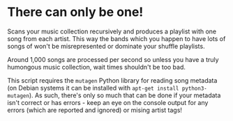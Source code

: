 There can only be one!
==============

Scans your music collection recursively and produces a playlist with one song from each artist. This way the bands which you happen to have lots of songs of won't be misrepresented or dominate your shuffle playlists.

Around 1,000 songs are processed per second so unless you have a truly humongous music collection, wait times shouldn't be too bad.

This script requires the `mutagen` Python library for reading song metadata (on Debian systems it can be installed with `apt-get install python3-mutagen`). As such, there's only so much that can be done if your metadata isn't correct or has errors - keep an eye on the console output for any errors (which are reported and ignored) or mising artist tags!
